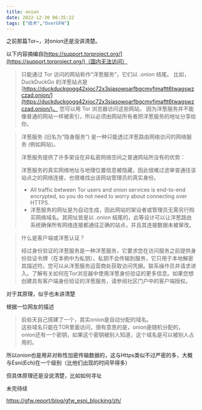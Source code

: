 ```yaml
---
title: onion
date: 2022-12-30 06:35:22
tags: ["技术","OverGFW"]
---
```


之前那篇Tor~，对onion还是没讲清楚。

以下内容摘编自[https://support.torproject.org/](https://support.torproject.org/)（国内无法访问）

> 只能通过 Tor 访问的网站称作“洋葱服务”，它们以 .onion 结尾。
> 比如，DuckDuckGo 的洋葱站点是 [https://duckduckgogg42xjoc72x3sjasowoarfbgcmvfimaftt6twagswzczad.onion/](https://duckduckgogg42xjoc72x3sjasowoarfbgcmvfimaftt6twagswzczad.onion/)。
> 您可以用 Tor 浏览器访问这些网站。
> 因为洋葱服务并不能像普通的网站一样被索引，所以必须由网站所有者把洋葱服务的地址分享给你。

> 洋葱服务 (旧名为“隐身服务”) 是一种只能透过洋葱路由网络访问的网络服务 (例如网站)。
> 
> 洋葱服务提供了许多架设在非私密网络空间之普通网站所没有的优势：
> 
> 洋葱服务的真实网络地址与地理位置信息被隐藏，因此很难过滤审查通往该站点之的网络连接，也很难找出该网站管理员的真实身份。
> 
> - All traffic between Tor users and onion services is end-to-end encrypted, so you do not need to worry about connecting over HTTPS.
> - 洋葱服务的网址是为自动生成，因此网站的架设者或管理员无需另行购买网络域名。其网址皆是以 .onion 结尾的，此等设计可以让洋葱路由系统确保所有网络连接都通往正确的站点，并且其连接数据未被窜改。

> 什么是客户端或洋葱认证？
> 
> 经过身份验证的洋葱服务是一种洋葱服务，它要求您在访问服务之前提供身份验证令牌（在本例中为私钥）。私钥不会传输到服务，它只用于本地解密其描述符。您可以从洋葱服务运营商处获取访问凭据。联系操作员并请求进入。了解有关如何在Tor浏览器中使用洋葱身份验证的更多信息。如果您想创建具有客户端身份验证的洋葱服务，请参阅社区门户中的客户端授权。

对于其原理，似乎也未讲清楚

根据一位网友的描述

> 前些天自己搭建了一个，其实onion是自动分配的域名。  
> 这些域名只能在TOR里面访问，很有意思的是，onion是随机分配的，onion还有一个密钥，如果这个密钥被别人知道，这个域名是可以被别人占用的。

所以onion也是用非对称性加密传输数据的，这与Https类似不过严密的多，大概与Esni(Ech)在一个级别（比他们出现的时间早得多）

但具体原理还是没说清楚，比如如何寻址

未完待续

<https://gfw.report/blog/gfw_esni_blocking/zh/>
